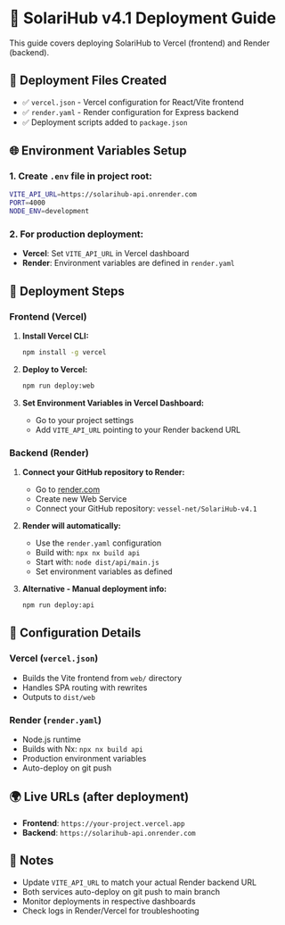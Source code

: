 # 🚀 SolariHub v4.1 Deployment Guide

This guide covers deploying SolariHub to Vercel (frontend) and Render (backend).

## 📁 Deployment Files Created

- ✅ `vercel.json` - Vercel configuration for React/Vite frontend
- ✅ `render.yaml` - Render configuration for Express backend
- ✅ Deployment scripts added to `package.json`

## 🌐 Environment Variables Setup

### 1. Create `.env` file in project root:

```bash
VITE_API_URL=https://solarihub-api.onrender.com
PORT=4000
NODE_ENV=development
```

### 2. For production deployment:
- **Vercel**: Set `VITE_API_URL` in Vercel dashboard
- **Render**: Environment variables are defined in `render.yaml`

## 🚀 Deployment Steps

### Frontend (Vercel)

1. **Install Vercel CLI:**
   ```bash
   npm install -g vercel
   ```

2. **Deploy to Vercel:**
   ```bash
   npm run deploy:web
   ```

3. **Set Environment Variables in Vercel Dashboard:**
   - Go to your project settings
   - Add `VITE_API_URL` pointing to your Render backend URL

### Backend (Render)

1. **Connect your GitHub repository to Render:**
   - Go to [render.com](https://render.com)
   - Create new Web Service
   - Connect your GitHub repository: `vessel-net/SolariHub-v4.1`

2. **Render will automatically:**
   - Use the `render.yaml` configuration
   - Build with: `npx nx build api`
   - Start with: `node dist/api/main.js`
   - Set environment variables as defined

3. **Alternative - Manual deployment info:**
   ```bash
   npm run deploy:api
   ```

## 🔧 Configuration Details

### Vercel (`vercel.json`)
- Builds the Vite frontend from `web/` directory
- Handles SPA routing with rewrites
- Outputs to `dist/web`

### Render (`render.yaml`)
- Node.js runtime
- Builds with Nx: `npx nx build api`
- Production environment variables
- Auto-deploy on git push

## 🌍 Live URLs (after deployment)

- **Frontend**: `https://your-project.vercel.app`
- **Backend**: `https://solarihub-api.onrender.com`

## 📝 Notes

- Update `VITE_API_URL` to match your actual Render backend URL
- Both services auto-deploy on git push to main branch
- Monitor deployments in respective dashboards
- Check logs in Render/Vercel for troubleshooting 